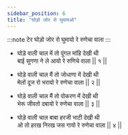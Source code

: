 ```yaml
---
sidebar_position: 6
title: "घोड़ो जोर रो घुमायओ"
---
```


:::note टेर
घोड़ो जोर रो घुमायो रे रुणेचा वाला
:::

- घोड़े वाली चाल में तो पूंगल मांहि देखी थी <br/>
  बाई सुगणा ने ले आयो रे रुणिचे वाला || १ ||

- घोड़े वाली चाल मैं तो जोधाणा में देखी थी <br/>
  मेलों दूज रो भरायो रे रुणेचा वाला || २ ||

- घोड़े वाली चाल मैं तो पोकरण में देखी थी <br/>
  भेरू जीवतो दबायो रे रुणेचा वाला || ३ ||

- घोड़े वाली चाल बाबा हरजी भाटी देखी थी <br/>
  ओ तो हरख निरख जस गायो रे रुणेचा वाला || ४ ||

